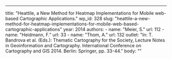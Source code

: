 ---
  title: "Heattile, a New Method for Heatmap Implementations for Mobile web-based Cartographic Applications."
  wp_id: 328
  slug: "heattile-a-new-method-for-heatmap-implementations-for-mobile-web-based-cartographic-applications"
  year: 2014
  authors: 
    - 
      name: "Meier, S."
      url: 112
    - 
      name: "Heidmann, F."
      url: 33
    - 
      name: "Thom, A."
      url: 132
  outlet: "In: T. Bandrova et al. (Eds.): Thematic Cartography for the Society, Lecture Notes in Geoinformation and Cartography. International Conference on Cartography and GIS 2014. Berlin: Springer, pp. 33-44."
  body: ""
